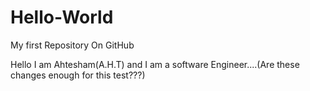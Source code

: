 # Hello-World
My first Repository On GitHub

Hello I am Ahtesham(A.H.T) and I am a software Engineer....(Are these changes enough for this test???)

